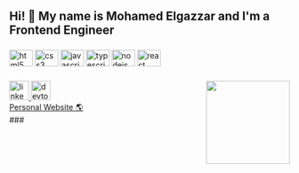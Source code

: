 <h2 align="left">Hi! 👋 My name is Mohamed Elgazzar and I'm a Frontend Engineer</h2>

###

<div align="left">
  <img src="https://cdn.jsdelivr.net/gh/devicons/devicon/icons/html5/html5-original.svg" height="30" width="42" alt="html5 logo"  />
  <img src="https://cdn.jsdelivr.net/gh/devicons/devicon/icons/css3/css3-original.svg" height="30" width="42" alt="css3 logo"  />
  <img src="https://cdn.jsdelivr.net/gh/devicons/devicon/icons/javascript/javascript-original.svg" height="30" width="42" alt="javascript logo"  />
  <img src="https://cdn.jsdelivr.net/gh/devicons/devicon/icons/typescript/typescript-plain.svg" height="30" width="42" alt="typescript logo"  />
  <img src="https://cdn.jsdelivr.net/gh/devicons/devicon/icons/nodejs/nodejs-original.svg" height="30" width="42" alt="nodejs logo"  />
  <img src="https://cdn.jsdelivr.net/gh/devicons/devicon/icons/react/react-original.svg" height="30" width="42" alt="react logo"  />
</div>

###

<img align="right" height="150" src="https://assets.raribleuserdata.com/prod/v1/image/t_image_big/aHR0cHM6Ly9pcGZzLmlvL2lwZnMvUW1Ra0wxSEFCZWltS1lrMVBNNTQ3YTkzWTNRNUZzbmEzSnE4cVlkajlNZFpnUC9pbWFnZS5wbmc="  />

###

<div align="left">
  <a href="https://www.linkedin.com/in/mohamed-elgazzar-550a98101" target="_blank">
    <img src="https://img.shields.io/static/v1?message=LinkedIn&logo=linkedin&label=&color=0077B5&logoColor=white&labelColor=&style=for-the-badge" height="35" alt="linkedin logo"  />
  </a>
  <a href="https://dev.to/thisisgazzar" target="_blank">
    <img src="https://img.shields.io/static/v1?message=dev.to&logo=dev.to&label=&color=0A0A0A&logoColor=white&labelColor=&style=for-the-badge" height="35" alt="devto logo"  />
  </a>
</div>

<div align="left">
  <a href="https://thisisgazzar.com" target="_blank">
    Personal Website 🌎
  </a>
</div>
###
